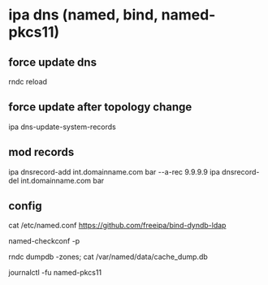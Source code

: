 # ipa dns (named, bind, named-pkcs11)
## force update dns
rndc reload

## force update after topology change
ipa dns-update-system-records

## mod records
ipa dnsrecord-add int.domainname.com bar --a-rec 9.9.9.9
ipa dnsrecord-del int.domainname.com bar

## config
cat /etc/named.conf
https://github.com/freeipa/bind-dyndb-ldap

named-checkconf -p

rndc dumpdb -zones; cat /var/named/data/cache_dump.db

journalctl -fu named-pkcs11
